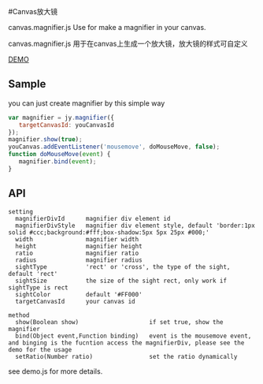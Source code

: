 
#Canvas放大镜

canvas.magnifier.js Use for make a magnifier in your canvas.

canvas.magnifier.js 用于在canvas上生成一个放大镜，放大镜的样式可自定义

[DEMO](http://jy1989.github.io/magnifier/demo.html "demo")


## Sample

you can just create magnifier by this simple way

```javascript
var magnifier = jy.magnifier({
   targetCanvasId: youCanvasId
});
magnifier.show(true);
youCanvas.addEventListener('mousemove', doMouseMove, false);
function doMouseMove(event) {
   magnifier.bind(event);
}
```


## API
```
setting
  magnifierDivId      magnifier div element id
  magnifierDivStyle   magnifier div element style, default 'border:1px solid #ccc;background:#fff;box-shadow:5px 5px 25px #000;'
  width               magnifier width
  height              magnifier height
  ratio               magnifier ratio
  radius              magnifier radius
  sightType           'rect' or 'cross', the type of the sight, default 'rect'
  sightSize           the size of the sight rect, only work if sightType is rect
  sightColor          default '#FF000'
  targetCanvasId      your canvas id
```
```
method
  show(Boolean show)                    if set true, show the magnifier 
  bind(Object event,Function binding)   event is the mousemove event, and binging is the fucntion access the magnifierDiv, please see the demo for the usage
  setRatio(Number ratio)                set the ratio dynamically
```

see demo.js for more details.
